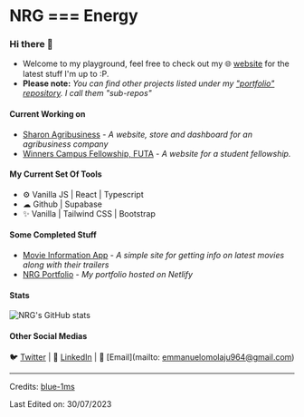 # NRG === Energy
### Hi there 👋
* Welcome to my playground, feel free to check out my 🌐 [website](https://nrg-portfolio.vercel.app) for the latest stuff I'm up to :P.
* **Please note:** *You can find other projects listed under my ["portfolio" repository](https://github.com/nrg-builds/portfolio). I call them "sub-repos"*
#### Current Working on
* [Sharon Agribusiness](https://sharon-bovea.vercel.app) - *A website, store and dashboard for an agribusiness company*
* [Winners Campus Fellowship, FUTA](https://wcffuta.netlify.app) - *A website for a student fellowship.*



#### My Current Set Of Tools
* ⚙️ Vanilla JS | React | Typescript 
* ☁ Github | Supabase 
* ✨ Vanilla | Tailwind CSS | Bootstrap

#### Some Completed Stuff
* [Movie Information App](https://nrg-movierooom.netlify.app) - *A simple site for getting info on latest movies along with their trailers*
* [NRG Portfolio](https://nrg-portfolio.app) - *My portfolio hosted on Netlify*

 #### Stats
![NRG's GitHub stats](https://github-readme-stats.vercel.app/api?username=nrg-builds&show_icons=true&theme=transparent)

#### Other Social Medias
🐦 [Twitter](https://twitter.com/nrg_build) | 💼 [LinkedIn](https://www.linkedin.com/in/emmanuel-omolaju-747708248) | 📧 [Email](mailto: emmanuelomolaju964@gmail.com)
 

-----
Credits: [blue-1ms](https://github.com/blue-1ms)

Last Edited on: 30/07/2023
